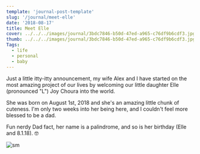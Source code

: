 ```yaml
---
template: 'journal-post-template'
slug: '/journal/meet-elle'
date: '2018-08-17'
title: Meet Elle
cover: ../../../images/journal/3bdc7846-b50d-47ed-a965-c76df9b6cdf3.jpg
thumb: ../../../images/journal/3bdc7846-b50d-47ed-a965-c76df9b6cdf3.jpg
Tags:
  - life
  - personal
  - baby
---
```


Just a little itty-itty announcement, my wife Alex and I have started on the most amazing project of our lives by welcoming our little daughter Elle (pronounced "L") Joy Choura into the world.

She was born on August 1st, 2018 and she's an amazing little chunk of cuteness. I'm only two weeks into her being here, and I couldn't feel more blessed to be a dad.

Fun nerdy Dad fact, her name is a palindrome, and so is her birthday (Elle and 8.1.18). 🤓

![sm](/journal-gif/97a80930-f631-485f-828f-5b48f20d7150-animation.gif)
